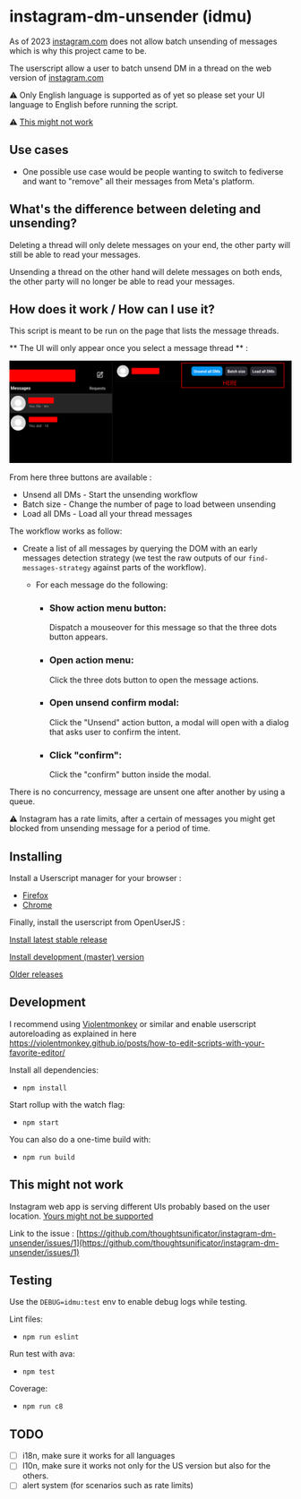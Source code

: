 # instagram-dm-unsender (idmu)

As of 2023 [instagram.com](https://www.instagram.com) does not allow batch unsending of messages which is why this project came to be.

The userscript allow a user to batch unsend DM in a thread on the web version of [instagram.com](https://www.instagram.com) 

⚠️ Only English language is supported as of yet so please set your UI language to English before running the script.

⚠️ [This might not work](#this-might-not-work)


## Use cases

- One possible use case would be people wanting to switch to fediverse and want to "remove" all their messages from Meta's platform.

## What's the difference between deleting and unsending?

Deleting a thread will only delete messages on your end, the other party will still be able to read your messages.

Unsending a thread on the other hand will delete messages on both ends, the other party will no longer be able to read your messages.

## How does it work / How can I use it?

This script is meant to be run on the page that lists the message threads. 

** The UI will only appear once you select a message thread ** :

![UI Preview](preview.png)

From here three buttons are available :

- Unsend all DMs - Start the unsending workflow
- Batch size - Change the number of page to load between unsending
- Load all DMs - Load all your thread messages

The workflow works as follow:
- Create a list of all messages by querying the DOM with an early messages detection strategy (we test the raw outputs of our ``find-messages-strategy`` against parts of the workflow).
  - For each message do the following:

     - ### Show action menu button:
        Dispatch a mouseover for this message so that the three dots button appears.

     - ### Open action menu:
        Click the three dots button to open the message actions.

     - ### Open unsend confirm modal:
        Click the "Unsend" action button, a modal will open with a dialog that asks user to confirm the intent.

     - ### Click "confirm":
        Click the "confirm" button inside the modal.



There is no concurrency, message are unsent one after another by using a queue.

⚠️ Instagram has a rate limits, after a certain of messages you might get blocked from unsending message for a period of time.

## Installing

Install a Userscript manager for your browser :

- [Firefox](https://addons.mozilla.org/en-US/firefox/addon/violentmonkey/)
- [Chrome](https://chrome.google.com/webstore/detail/violentmonkey/jinjaccalgkegednnccohejagnlnfdag?hl=en)

Finally, install the userscript from OpenUserJS :

[Install latest stable release](https://github.com/thoughtsunificator/instagram-dm-unsender/releases/latest/download/idmu.user.js)

[Install development (master) version](https://github.com/thoughtsunificator/instagram-dm-unsender/raw/userscript/idmu.user.js)

[Older releases](https://github.com/thoughtsunificator/instagram-dm-unsender/releases)

## Development

I recommend using [Violentmonkey](https://violentmonkey.github.io/) or similar and enable userscript autoreloading as explained in here https://violentmonkey.github.io/posts/how-to-edit-scripts-with-your-favorite-editor/ 

Install all dependencies:
- ``npm install``

Start rollup with the watch flag:
- ``npm start``

You can also do a one-time build with:
- ``npm run build``

## This might not work

Instagram web app is serving different UIs probably based on the user location. [Yours might not be supported](https://github.com/thoughtsunificator/instagram-dm-unsender/issues/1)

Link to the issue : [https://github.com/thoughtsunificator/instagram-dm-unsender/issues/1](https://github.com/thoughtsunificator/instagram-dm-unsender/issues/1)

## Testing

Use the ``DEBUG=idmu:test`` env to enable debug logs while testing.

Lint files:
- ``npm run eslint``

Run test with ava:
- ``npm test``

Coverage:
- ``npm run c8``

## TODO 

- [ ] i18n, make sure it works for all languages
- [ ] l10n, make sure it works not only for the US version but also for the others.
- [ ] alert system (for scenarios such as rate limits)
